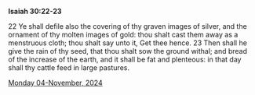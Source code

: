 **Isaiah 30:22-23**

22 Ye shall defile also the covering of thy graven images of silver, and the ornament of thy molten images of gold: thou shalt cast them away as a menstruous cloth; thou shalt say unto it, Get thee hence. 23 Then shall he give the rain of thy seed, that thou shalt sow the ground withal; and bread of the increase of the earth, and it shall be fat and plenteous: in that day shall thy cattle feed in large pastures.

[Monday 04-November, 2024](https://getbible.net/kjv/Isaiah/30/22-23)
